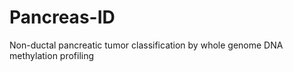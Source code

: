 # Pancreas-ID

Non-ductal pancreatic tumor classification by whole genome DNA methylation profiling
